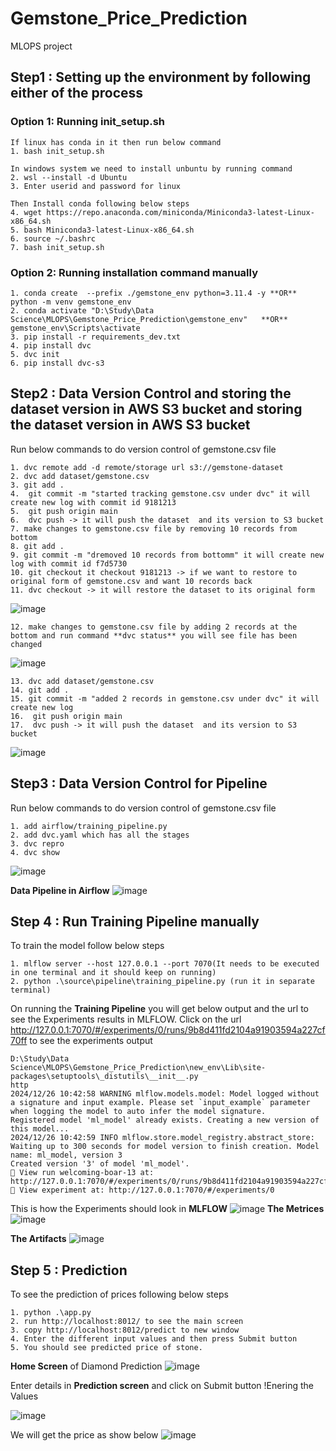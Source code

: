 # Gemstone_Price_Prediction
MLOPS project

## Step1 : Setting up the environment by following either of the process

### Option 1: Running init_setup.sh

```
If linux has conda in it then run below command 
1. bash init_setup.sh

In windows system we need to install unbuntu by running command  
2. wsl --install -d Ubuntu
3. Enter userid and password for linux

Then Install conda following below steps
4. wget https://repo.anaconda.com/miniconda/Miniconda3-latest-Linux-x86_64.sh
5. bash Miniconda3-latest-Linux-x86_64.sh
6. source ~/.bashrc
7. bash init_setup.sh
```

### Option 2: Running installation command manually
```
1. conda create  --prefix ./gemstone_env python=3.11.4 -y **OR** python -m venv gemstone_env
2. conda activate "D:\Study\Data Science\MLOPS\Gemstone_Price_Prediction\gemstone_env"   **OR** gemstone_env\Scripts\activate
3. pip install -r requirements_dev.txt
4. pip install dvc
5. dvc init
6. pip install dvc-s3
```

## Step2 : Data Version Control and storing the dataset version in AWS S3 bucket and storing the dataset version in AWS S3 bucket
Run below commands to do version control of gemstone.csv file
```
1. dvc remote add -d remote/storage url s3://gemstone-dataset
2. dvc add dataset/gemstone.csv
3. git add .
4.  git commit -m "started tracking gemstone.csv under dvc" it will create new log with commit id 9181213
5.  git push origin main
6.  dvc push -> it will push the dataset  and its version to S3 bucket
7. make changes to gemstone.csv file by removing 10 records from bottom
8. git add .
9. git commit -m "dremoved 10 records from bottomm" it will create new log with commit id f7d5730
10. git checkout it checkout 9181213 -> if we want to restore to original form of gemstone.csv and want 10 records back
11. dvc checkout -> it will restore the dataset to its original form
```
![image](https://github.com/user-attachments/assets/4a2160ef-7802-4b6a-a5f3-a0decf0372c9)
```
12. make changes to gemstone.csv file by adding 2 records at the bottom and run command **dvc status** you will see file has been changed
```
![image](https://github.com/user-attachments/assets/95f3fe12-a6e8-4521-b024-3564d0567f4c)
```
13. dvc add dataset/gemstone.csv
14. git add .
15. git commit -m "added 2 records in gemstone.csv under dvc" it will create new log 
16.  git push origin main
17.  dvc push -> it will push the dataset  and its version to S3 bucket
```
  ![image](https://github.com/user-attachments/assets/38360a8f-d108-49b2-ac52-4e7b2ddb7e7e)

## Step3 : Data Version Control for Pipeline
Run below commands to do version control of gemstone.csv file
```
1. add airflow/training_pipeline.py
2. add dvc.yaml which has all the stages
3. dvc repro
4. dvc show
```
![image](https://github.com/user-attachments/assets/20a16b88-cb41-4d86-ba71-81b50dcd9496)

**Data Pipeline in Airflow**
![image](https://github.com/user-attachments/assets/62c34922-460d-42d0-97ea-4396c718b871)



## Step 4 : Run Training Pipeline manually
To train the model follow below steps
```
1. mlflow server --host 127.0.0.1 --port 7070(It needs to be executed in one terminal and it should keep on running)
2. python .\source\pipeline\training_pipeline.py (run it in separate terminal)
```

On running the **Training Pipeline** you will get below output and the url to see the Experiments results in MLFLOW. Click on the url http://127.0.0.1:7070/#/experiments/0/runs/9b8d411fd2104a91903594a227cf70ff to see the experiments output

```
D:\Study\Data Science\MLOPS\Gemstone_Price_Prediction\new_env\Lib\site-packages\setuptools\_distutils\__init__.py
http
2024/12/26 10:42:58 WARNING mlflow.models.model: Model logged without a signature and input example. Please set `input_example` parameter when logging the model to auto infer the model signature.
Registered model 'ml_model' already exists. Creating a new version of this model...
2024/12/26 10:42:59 INFO mlflow.store.model_registry.abstract_store: Waiting up to 300 seconds for model version to finish creation. Model name: ml_model, version 3
Created version '3' of model 'ml_model'.
🏃 View run welcoming-boar-13 at: http://127.0.0.1:7070/#/experiments/0/runs/9b8d411fd2104a91903594a227cf70ff
🧪 View experiment at: http://127.0.0.1:7070/#/experiments/0
```

This is how the Experiments should look in **MLFLOW**
![image](https://github.com/user-attachments/assets/ddbff8a6-d329-46bf-820e-93982abb2baf)
**The Metrices**
![image](https://github.com/user-attachments/assets/5c5ef678-70d1-46fe-a731-68c99e123a3b)

**The Artifacts**
![image](https://github.com/user-attachments/assets/5ec294e0-daa2-4552-9d23-6910342945ff)


## Step 5 : Prediction
To see the prediction of prices following below steps
```
1. python .\app.py
2. run http://localhost:8012/ to see the main screen
3. copy http://localhost:8012/predict to new window
4. Enter the different input values and then press Submit button
5. You should see predicted price of stone.
```
**Home Screen** of Diamond Prediction
![image](https://github.com/user-attachments/assets/355886b8-bcf3-45d9-99e9-035afa863d20)

</n> Enter details in **Prediction screen** and click on Submit button </n> !Enering the Values


![image](https://github.com/user-attachments/assets/2bee32fe-8afc-45a1-9db9-a34c551d3dd7)

</n> We will get the price as show below </n>
![image](https://github.com/user-attachments/assets/74d75916-581a-47c7-a1e1-76fa8f45c035)




